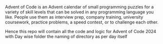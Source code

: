 Advent of Code is an Advent calendar of small programming puzzles for a variety of skill levels that can be solved in any programming language you like. People use them as interview prep, company training, university coursework, practice problems, a speed contest, or to challenge each other.

Hence this repo will contain all the code and logic for Advent of Code 2024 with Day wise folder the naming of directory as per day itself
